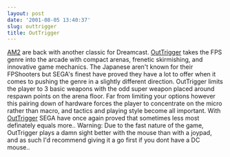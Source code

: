 ```yaml
---
layout: post
date: '2001-08-05 13:40:37'
slug: outtrigger
title: OutTrigger
---
```


[AM2](http://www.sega-rd2.com/outtrigger/) are back with another classic for Dreamcast. [OutTrigger](http://dreamcast.ign.com/reviews/12966.html) takes the FPS genre into the arcade with compact arenas, frenetic skirmishing, and innovative game mechanics. The Japanese aren't known for their FPShooters but SEGA's finest have proved they have a lot to offer when it comes to pushing the genre in a slightly different direction. OutTrigger limits the player to 3 basic weapons with the odd super weapon placed around respawn points on the arena floor. Far from limiting your options however this pairing down of hardware forces the player to concentrate on the micro rather than macro, and tactics and playing style become all important. With [OutTrigger](http://www.gamesstreet.infront.co.uk/Show.jhtml?prod_id=11423501) SEGA have once again proved that sometimes less most definately equals more.. 
Warning: Due to the fast nature of the game, OutTrigger plays a damn sight better with the mouse than with a joypad, and as such I'd recommend giving it a go first if you dont have a DC mouse..